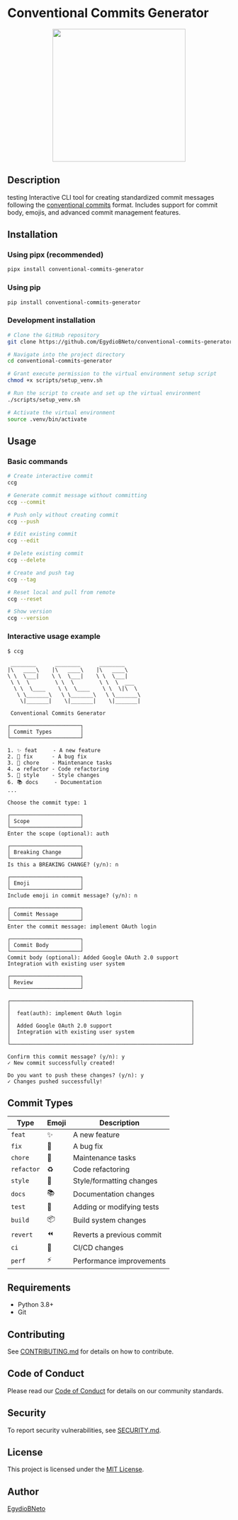 # Conventional Commits Generator

<div align="center">
<img src="https://github.com/EgydioBNeto/conventional-commits-generator/assets/84047984/53f38934-16bb-40f6-aff7-a5800c4bd706" width="300px"/>
</div>

## Description
testing
Interactive CLI tool for creating standardized commit messages following the [conventional commits](https://www.conventionalcommits.org/) format. Includes support for commit body, emojis, and advanced commit management features.

## Installation

### Using pipx (recommended)
```bash
pipx install conventional-commits-generator
```

### Using pip
```bash
pip install conventional-commits-generator
```

### Development installation
```bash
# Clone the GitHub repository
git clone https://github.com/EgydioBNeto/conventional-commits-generator.git

# Navigate into the project directory
cd conventional-commits-generator

# Grant execute permission to the virtual environment setup script
chmod +x scripts/setup_venv.sh

# Run the script to create and set up the virtual environment
./scripts/setup_venv.sh

# Activate the virtual environment
source .venv/bin/activate
```

## Usage

### Basic commands

```bash
# Create interactive commit
ccg

# Generate commit message without committing
ccg --commit

# Push only without creating commit
ccg --push

# Edit existing commit
ccg --edit

# Delete existing commit
ccg --delete

# Create and push tag
ccg --tag

# Reset local and pull from remote
ccg --reset

# Show version
ccg --version
```

### Interactive usage example

```
$ ccg

 ________      ________      ________
|\   ____\    |\   ____\    |\   ____\
\ \  \___|    \ \  \___|    \ \  \___|
 \ \  \        \ \  \        \ \  \  ___
  \ \  \____    \ \  \____    \ \  \|\  \
   \ \_______\   \ \_______\   \ \_______\
    \|_______|    \|_______|    \|_______|

 Conventional Commits Generator

┌──────────────────────┐
│ Commit Types         │
└──────────────────────┘

1. ✨ feat     - A new feature
2. 🐛 fix      - A bug fix
3. 🔧 chore    - Maintenance tasks
4. ♻️ refactor - Code refactoring
5. 💄 style    - Style changes
6. 📚 docs     - Documentation
...

Choose the commit type: 1

┌──────────────────────┐
│ Scope                │
└──────────────────────┘
Enter the scope (optional): auth

┌──────────────────────┐
│ Breaking Change      │
└──────────────────────┘
Is this a BREAKING CHANGE? (y/n): n

┌──────────────────────┐
│ Emoji                │
└──────────────────────┘
Include emoji in commit message? (y/n): n

┌──────────────────────┐
│ Commit Message       │
└──────────────────────┘
Enter the commit message: implement OAuth login

┌──────────────────────┐
│ Commit Body          │
└──────────────────────┘
Commit body (optional): Added Google OAuth 2.0 support
Integration with existing user system

┌──────────────────────┐
│ Review               │
└──────────────────────┘

┌─────────────────────────────────────────────────────────┐
│                                                         │
│  feat(auth): implement OAuth login                      │
│                                                         │
│  Added Google OAuth 2.0 support                         │
│  Integration with existing user system                  │
│                                                         │
└─────────────────────────────────────────────────────────┘

Confirm this commit message? (y/n): y
✓ New commit successfully created!

Do you want to push these changes? (y/n): y
✓ Changes pushed successfully!
```

## Commit Types

| Type | Emoji | Description |
|------|-------|-------------|
| `feat` | ✨ | A new feature |
| `fix` | 🐛 | A bug fix |
| `chore` | 🔧 | Maintenance tasks |
| `refactor` | ♻️ | Code refactoring |
| `style` | 💄 | Style/formatting changes |
| `docs` | 📚 | Documentation changes |
| `test` | 🧪 | Adding or modifying tests |
| `build` | 📦 | Build system changes |
| `revert` | ⏪ | Reverts a previous commit |
| `ci` | 👷 | CI/CD changes |
| `perf` | ⚡ | Performance improvements |

## Requirements

- Python 3.8+
- Git

## Contributing

See [CONTRIBUTING.md](.github/CONTRIBUTING.md) for details on how to contribute.

## Code of Conduct

Please read our [Code of Conduct](.github/CODE_OF_CONDUCT.md) for details on our community standards.

## Security

To report security vulnerabilities, see [SECURITY.md](.github/SECURITY.md).

## License

This project is licensed under the [MIT License](LICENSE).

## Author

[EgydioBNeto](https://github.com/EgydioBNeto)
